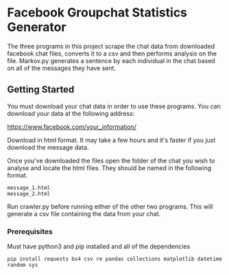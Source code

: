 # Facebook Groupchat Statistics Generator

The three programs in this project scrape the chat data from downloaded facebook chat files, converts it to a csv and then performs analysis on the file. Markov.py generates a sentence by each individual in the chat based on all of the messages they have sent.     

## Getting Started

You must download your chat data in order to use these programs. You can download your data at the following address:

https://www.facebook.com/your_information/

Download in html format. It may take a few hours and it's faster if you just download the message data. 

Once you've downloaded the files open the folder of the chat you wish to analyse and locate the html files. They should be named in the following format.  

```
message_1.html
message_2.html
```

Run crawler.py before running either of the other two programs. This will generate a csv file containing the data from your chat.  

### Prerequisites

Must have python3 and pip installed and all of the dependencies

```
pip install requests bs4 csv re pandas collections matplotlib datetime random sys
```
